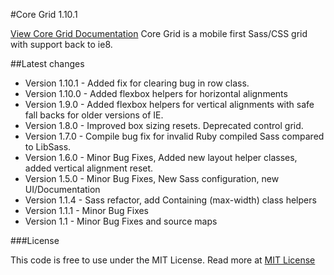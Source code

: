 #Core Grid 1.10.1

[View Core Grid Documentation](http://splintercode.github.io/core-grid/) 
Core Grid is a mobile first Sass/CSS grid with support back to ie8. 

##Latest changes
- Version 1.10.1 - Added fix for clearing bug in row class.
- Version 1.10.0 - Added flexbox helpers for horizontal alignments
- Version 1.9.0  - Added flexbox helpers for vertical alignments with safe fall backs for older versions of IE.
- Version 1.8.0  - Improved box sizing resets. Deprecated control grid.
- Version 1.7.0  - Compile bug fix for invalid Ruby compiled Sass compared to LibSass.
- Version 1.6.0  - Minor Bug Fixes, Added new layout helper classes, added vertical alignment reset.
- Version 1.5.0  - Minor Bug Fixes, New Sass configuration, new UI/Documentation
- Version 1.1.4  - Sass refactor, add Containing (max-width) class helpers
- Version 1.1.1  - Minor Bug Fixes
- Version 1.1    - Minor Bug Fixes and source maps

###License

This code is free to use under the MIT License.
Read more at [MIT License](http://opensource.org/licenses/MIT)
